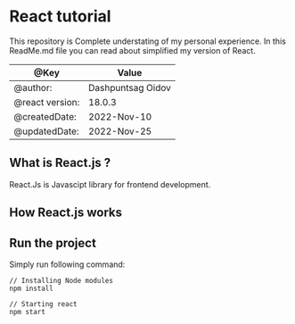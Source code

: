 # React tutorial

This repository is Complete understating of my personal experience.
In this ReadMe.md file you can read about simplified my version of React.

| @Key            | Value             |
| --------------- | ----------------- |
| @author:        | Dashpuntsag Oidov |
| @react version: | 18.0.3            |
| @createdDate:   | 2022-Nov-10       |
| @updatedDate:   | 2022-Nov-25       |

## What is React.js ?

React.Js is Javascipt library for frontend development.

## How React.js works

## Run the project

Simply run following command:

    // Installing Node modules
    npm install

    // Starting react
    npm start
